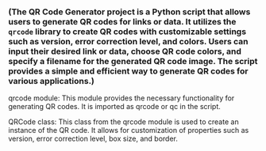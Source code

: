 ### (**The QR Code Generator project is a Python script that allows users to generate QR codes for links or data. It utilizes the `qrcode` library to create QR codes with customizable settings such as version, error correction level, and colors. Users can input their desired link or data, choose QR code colors, and specify a filename for the generated QR code image. The script provides a simple and efficient way to generate QR codes for various applications.**)



qrcode module: This module provides the necessary functionality for generating QR codes. It is imported as qrcode or qc in the script.

QRCode class: This class from the qrcode module is used to create an instance of the QR code. It allows for customization of properties such as version, error correction level, box size, and border.
